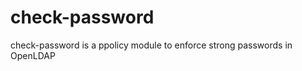 check-password
==============

check-password is a ppolicy module to enforce strong passwords in OpenLDAP
